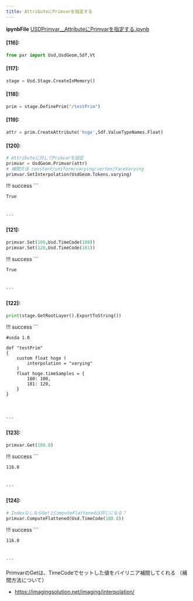 ```yaml
---
title: AttributeにPrimvarを指定する
---
```

**ipynbFile** [USDPrimvar__AttributeにPrimvarを指定する.ipynb](https://github.com/fereria/reincarnation_tech/blob/master/notebooks/USD/USDPrimvar__AttributeにPrimvarを指定する.ipynb)
#### [116]:


```python
from pxr import Usd,UsdGeom,Sdf,Vt
```


#### [117]:


```python
stage = Usd.Stage.CreateInMemory()
```


#### [118]:


```python
prim = stage.DefinePrim("/testPrim")
```


#### [119]:


```python
attr = prim.CreateAttribute('hoge',Sdf.ValueTypeNames.Float)
```


#### [120]:


```python
# Attributeに対してPrimvarを設定
primvar = UsdGeom.Primvar(attr)
# 補間方法 constant/uniform/varying/vertex/faceVarying
primvar.SetInterpolation(UsdGeom.Tokens.varying)
```

!!! success
    ```




    True



    ```


#### [121]:


```python
primvar.Set(100,Usd.TimeCode(180))
primvar.Set(120,Usd.TimeCode(181))
```

!!! success
    ```




    True



    ```


#### [122]:


```python
print(stage.GetRootLayer().ExportToString())
```

!!! success
    ```

    #usda 1.0
    
    def "testPrim"
    {
        custom float hoge (
            interpolation = "varying"
        )
        float hoge.timeSamples = {
            180: 100,
            181: 120,
        }
    }
    
    
    

    ```


#### [123]:


```python
primvar.Get(180.8)
```

!!! success
    ```




    116.0



    ```


#### [124]:


```python
# IndexなしならGetとComputeFlattenedは同じになる？
primvar.ComputeFlattened(Usd.TimeCode(180.8))
```

!!! success
    ```




    116.0



    ```

PrimvarのGetは、TimeCodeでセットした値をバイリニア補間してくれる
（補間方法について）
* https://imagingsolution.net/imaging/interpolation/